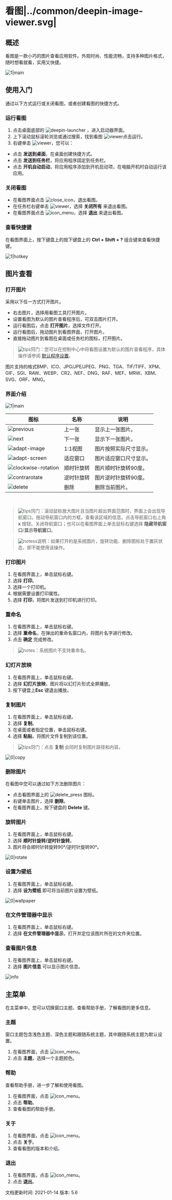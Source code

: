# 看图|../common/deepin-image-viewer.svg|

## 概述


看图是一款小巧的图片查看应用软件。外观时尚、性能流畅，支持多种图片格式，随时想看就看，实用又快捷。

![1|main](jpg/main.png)

## 使用入门

通过以下方式运行或关闭看图，或者创建看图的快捷方式。

### 运行看图

1. 点击桌面底部的 ![deepin-launcher](icon/deepin-launcher.svg) ，进入启动器界面。
2. 上下滚动鼠标滚轮浏览或通过搜索，找到看图 ![viewer](icon/deepin-image-viewer.svg)点击运行。
3. 右键单击 ![viewer](icon/deepin-image-viewer.svg)，您可以：
 - 点击 **发送到桌面**，在桌面创建快捷方式。
 - 点击 **发送到任务栏**，将应用程序固定到任务栏。
 - 点击 **开机自动启动**，将应用程序添加到开机启动项，在电脑开机时自动运行该应用。


### 关闭看图

- 在看图界面点击  ![close_icon](icon/close_icon.svg)，退出看图。
- 在任务栏右键单击 ![viewer](icon/deepin-image-viewer.svg)，选择 **关闭所有** 来退出看图。
- 在看图界面点击 ![icon_menu](icon/icon_menu.svg)，选择 **退出** 来退出看图。

### 查看快捷键

在看图界面上，按下键盘上的按下键盘上的 **Ctrl + Shift + ?** 组合键来查看快捷键。

![1|hotkey](jpg/hotkey.png)

## 图片查看

### 打开图片
采用以下任一方式打开图片。
- 右击图片，选择用看图工具打开图片。
- 设置看图为默认的图片查看程序后，可双击图片打开。
- 运行看图后，点击 **打开图片**，选择文件打开。
- 运行看图后，拖动图片到看图界面，打开图片。
- 直接拖动图片到看图在桌面或任务栏的图标，打开图片。

> ![tips](icon/tips.svg)窍门：您可以在控制中心中将看图设置为默认的图片查看程序，具体操作请参阅 [默认程序设置](dman:///dde#默认程序设置)。

图片支持的格式BMP、ICO、JPG/JPE/JPEG、PNG、TGA、TIF/TIFF、XPM、GIF、SGI、RAW、WEBP、CR2、NEF、DNG、RAF、MEF、MRW、XBM、SVG、ORF、MNG。

### 界面介绍

![1|main](jpg/navigation.png)

| 图标                                               | 名称       | 说明                   |
| -------------------------------------------------- | ---------- | ---------------------- |
| ![previous](icon/previous.svg)                     | 上一张     | 显示上一张图片。       |
| ![next](icon/next.svg)                             | 下一张     | 显示下一张图片。       |
| ![adapt-image](icon/adapt-image.svg)               | 1:1视图    | 图片按照实际尺寸显示。 |
| ![adapt-screen](icon/adapt-screen.svg)             | 适应窗口   | 图片适应窗口尺寸显示。 |
| ![clockwise-rotation](icon/clockwise-rotation.svg) | 顺时针旋转 | 图片顺时针旋转90度。   |
| ![contrarotate](icon/contrarotate.svg)             | 逆时针旋转 | 图片逆时针旋转90度。   |
| ![delete](icon/delete.svg)                         | 删除       | 删除当前图片。         |

&nbsp;&nbsp;&nbsp;&nbsp;&nbsp;&nbsp;&nbsp;&nbsp;&nbsp;&nbsp;&nbsp;&nbsp;&nbsp;
> ![tips](icon/tips.svg)窍门：滚动鼠标放大图片且当图片超出界面范围时，界面上会出现导航窗口。拖动导航窗口内的方框，查看该区域的信息。点击导航窗口右上角 **x** 按钮，关闭导航窗口；也可以在看图界面上单击鼠标右键选择 **隐藏导航窗口**/**显示导航窗口**。

> ![notess](icon/notes.svg)说明：如果打开的是系统图片，旋转功能、删除图标处于置灰状态，即不能使用该操作。



### 打印图片

1. 在看图界面上，单击鼠标右键。
2. 选择 **打印**。
3. 选择一个打印机。
4. 根据需要设置打印属性。
5. 选择 **打印**，将图片发送到打印机进行打印。


### 重命名

1. 在看图界面上，单击鼠标右键。
2. 选择 **重命名**，在弹出的重命名窗口内，将图片名字进行修改。
3. 点击 **确定** 完成修改。
>![notes](icon/notes.svg)：系统图片不支持重命名。

### 幻灯片放映

1. 在看图界面上，单击鼠标右键。
2. 选择 **幻灯片放映**，图片将以幻灯片形式全屏播放。
4. 按下键盘上**Esc** 键退出播放。


### 复制图片

1. 在看图界面上，单击鼠标右键。
2. 选择 **复制**。
3. 在桌面或者指定位置，单击鼠标右键。
4. 选择 **粘贴**，将图片文件复制到该位置。

> ![tips](icon/tips.svg)窍门：点击 **复制** 会同时复制图片路径和内容。

![0|copy](jpg/copy.png)

### 删除图片

在看图中您可以通过如下方法删除图片：

- 点击看图界面上的 ![delete_press](icon/delete.svg)  图标。
- 右键单击图片，选择 **删除**。
- 在看图界面上，按下键盘的 **Delete** 键。

### 旋转图片

1. 在看图界面上，单击鼠标右键。
2. 选择 **顺时针旋转/逆时针旋转**。
3. 图片将会顺时针转旋转90°/逆时针旋转90°。

![0|rotate](jpg/rotate.png)


### 设置为壁纸

1. 在看图界面上，单击鼠标右键。
2. 选择 **设为壁纸** 即可将当前图片设置为壁纸。

![0|wallpaper](jpg/wallpaper.png)

### 在文件管理器中显示
1. 在看图界面上，单击鼠标右键。
2. 选择 **在文件管理器中显示**，打开并定位该图片所在的文件夹位置。


### 查看图片信息

1. 在看图界面上，单击鼠标右键。
2. 选择 **图片信息** 可以显示图片信息。

![info](jpg/info.png)

## 主菜单

在主菜单中，您可以切换窗口主题、查看帮助手册，了解看图的更多信息。

### 主题

窗口主题包含浅色主题、深色主题和跟随系统主题，其中跟随系统主题为默认设置。

1. 在看图界面，点击  ![icon_menu](icon/icon_menu.svg)。
2. 点击 **主题**，选择一个主题颜色。

### 帮助

查看帮助手册，进一步了解和使用看图。

1. 在看图界面，点击  ![icon_menu](icon/icon_menu.svg)。
2. 点击 **帮助**。
3. 查看看图的帮助手册。

### 关于

1. 在看图界面，点击  ![icon_menu](icon/icon_menu.svg)。
2. 点击 **关于**。
3. 查看看图的版本和介绍。

### 退出

1. 在看图界面，点击 ![icon_menu](icon/icon_menu.svg)。
2. 点击 **退出**。   

<div class="version-info"><span>文档更新时间: 2021-01-14</span><span> 版本: 5.6</span></div>